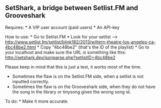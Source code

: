 SetShark, a bridge between Setlist.FM and Grooveshark
-------------------------------------------------------------------------------

Requires:
    * A VIP user account (paid users)
    * An API-key

How to use:
	* Go to Setlist.FM
	* Look for your setlist --> http://www.setlist.fm/setlist/blink182/2013/wiltern-theatre-los-angeles-ca-4bc48be2.html
	* Copy "4bc48be2" (that's the ID of the playlist)
	* Go to your localhost and make sure the URL is something like this: http://setshark.dev/jsonparse.php?setlistID=4bc48be2

Please keep in mind that this is just a test, it works most of the time.
- Sometimes the flaw is on the Setlist.FM side, when a setlist is not inputted correctly.
- Sometimes the flaw is on the Grooveshark side, when they do not have the song in the library or tinysong gives the wrong song id.

To do:
	* Make it more accurate.